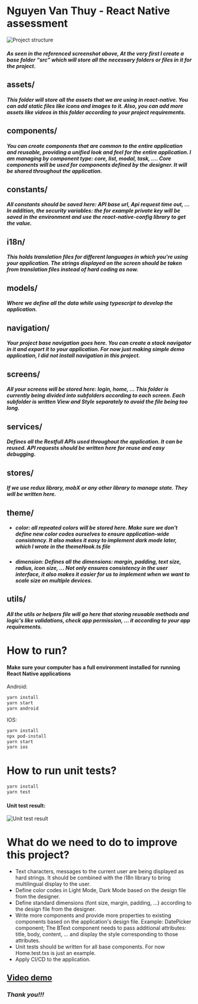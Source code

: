 # Nguyen Van Thuy - React Native assessment

![Project structure](https://i.ibb.co/4MF3FKF/Todo-App-Project-Structure.png)
##### As seen in the referenced screenshot above, At the very first I create a base folder “src” which will store all the necessary folders or files in it for the project.

## assets/
##### This folder will store all the assets that we are using in react-native. You can add static files like icons and images to it. Also, you can add more assets like videos in this folder according to your project requirements.

## components/
##### You can create components that are common to the entire application and reusable, providing a unified look and feel for the entire application. I am managing by component type: core, list, modal, task, .... Core components will be used for components defined by the designer. It will be shared throughout the application.

## constants/
##### All constants should be saved here: API base url, Api request time out, ... In addition, the security variables: the for example private key will be saved in the environment and use the react-native-config library to get the value.

## i18n/
##### This holds translation files for different languages in which you're using your application. The strings displayed on the screen should be taken from translation files instead of hard coding as now.

## models/
##### Where we define all the data while using typescript to develop the application.

## navigation/
##### Your project base navigation goes here. You can create a stack navigator in it and export it to your application. For now just making simple demo application, I did not install navigation in this project.

## screens/
##### All your screens will be stored here: login, home, ... This folder is currently being divided into subfolders according to each screen. Each subfolder is written View and Style separately to avoid the file being too long.

## services/
##### Defines all the Restfull APIs used throughout the application. It can be reused. API requests should be written here for reuse and easy debugging.

## stores/
##### If we use redux library, mobX or any other library to manage state. They will be written here.

## theme/
- ##### color: all repeated colors will be stored here. Make sure we don't define new color codes ourselves to ensure application-wide consistency. It also makes it easy to implement dark mode later, which I wrote in the themeHook.ts file
- ##### dimension: Defines all the dimensions: margin, padding, text size, radius, icon size, ... Not only ensures consistency in the user interface, it also makes it easier for us to implement when we want to scale size on multiple devices.

## utils/
##### All the utils or helpers file will go here that storing reusable methods and logic's like validations, check app permission, ... it according to your app requirements.

##
# How to run?
#### Make sure your computer has a full environment installed for running React Native applications

Android:
```sh
yarn install
yarn start
yarn android
```

IOS:
```sh
yarn install
npx pod-install
yarn start
yarn ios
```

# How to run unit tests?
```sh
yarn install
yarn test
```
#### Unit test result:
![Unit test result](https://i.ibb.co/w0jG7pN/Todo-App-Test-Result.png)

# What do we need to do to improve this project?
- Text characters, messages to the current user are being displayed as hard strings. It should be combined with the i18n library to bring multilingual display to the user.
- Define color codes in Light Mode, Dark Mode based on the design file from the designer.
- Define standard dimensions (font size, margin, padding, ...) according to the design file from the designer.
- Write more components and provide more properties to existing components based on the application's design file. Example: DatePicker component; The BText component needs to pass additional attributes: title, body, content, ... and display the style corresponding to those attributes.
- Unit tests should be written for all base components. For now Home.test.txs is just an example.
- Apply CI/CD to the application.

## [Video demo](https://drive.google.com/file/d/1pg1lNPvMQ6IN3nPX7N3xhVqK4ypi8rFy/view?usp=sharing)

### *Thank you!!!*
